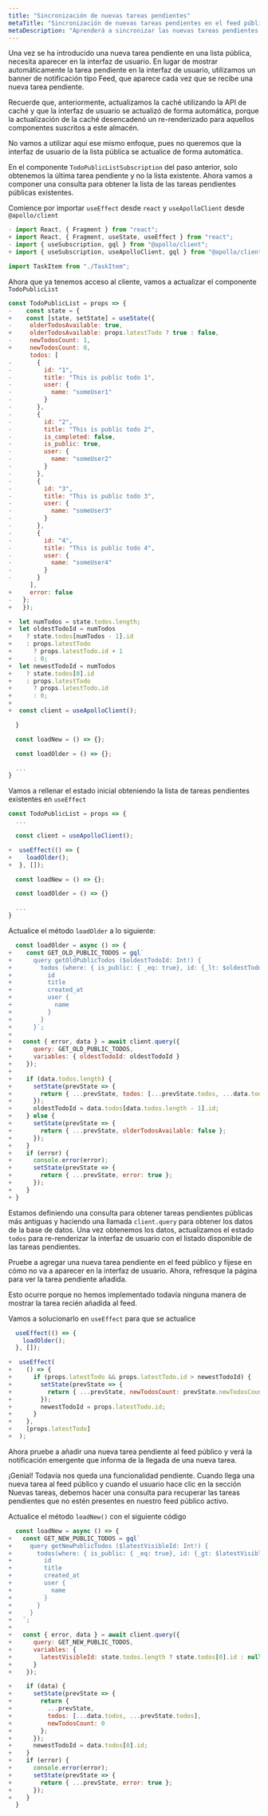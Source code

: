 ```yaml
---
title: "Sincronización de nuevas tareas pendientes"
metaTitle: "Sincronización de nuevas tareas pendientes en el feed público | Tutorial de hooks Apollo con React en GraphQL"
metaDescription: "Aprenderá a sincronizar las nuevas tareas pendientes agregadas por otras personas en el feed público, obteniendo datos nuevos y antiguos mediante consultas de GraphQL"
---
```


Una vez se ha introducido una nueva tarea pendiente en una lista pública, necesita aparecer en la interfaz de usuario. En lugar de mostrar automáticamente la tarea pendiente en la interfaz de usuario, utilizamos un banner de notificación tipo Feed, que aparece cada vez que se recibe una nueva tarea pendiente.

Recuerde que, anteriormente, actualizamos la caché utilizando la API de caché y que la interfaz de usuario se actualizó de forma automática, porque la actualización de la caché desencadenó un re-renderizado para aquellos componentes suscritos a este almacén.

No vamos a utilizar aquí ese mismo enfoque, pues no queremos que la interfaz de usuario de la lista pública se actualice de forma automática.

En el componente `TodoPublicListSubscription` del paso anterior, solo obtenemos la última tarea pendiente y no la lista existente. Ahora vamos a componer una consulta para obtener la lista de las tareas pendientes públicas existentes.

Comience por importar `useEffect` desde `react` y `useApolloClient` desde `@apollo/client`

```javascript
- import React, { Fragment } from "react";
+ import React, { Fragment, useState, useEffect } from "react";
- import { useSubscription, gql } from "@apollo/client";
+ import { useSubscription, useApolloClient, gql } from "@apollo/client";

import TaskItem from "./TaskItem";
```

Ahora que ya tenemos acceso al cliente, vamos a actualizar el componente `TodoPublicList`

```javascript
const TodoPublicList = props => {
-    const state = {
+    const [state, setState] = useState({
-     olderTodosAvailable: true,
+     olderTodosAvailable: props.latestTodo ? true : false,
-     newTodosCount: 1,
+     newTodosCount: 0,
      todos: [
-       {
-         id: "1",
-         title: "This is public todo 1",
-         user: {
-           name: "someUser1"
-         }
-       },
-       {
-         id: "2",
-         title: "This is public todo 2",
-         is_completed: false,
-         is_public: true,
-         user: {
-           name: "someUser2"
-         }
-       },
-       {
-         id: "3",
-         title: "This is public todo 3",
-         user: {
-           name: "someUser3"
-         }
-       },
-       {
-         id: "4",
-         title: "This is public todo 4",
-         user: {
-           name: "someUser4"
-         }
-       }
      ],
+     error: false
-   };
+   });

+  let numTodos = state.todos.length;
+  let oldestTodoId = numTodos
+    ? state.todos[numTodos - 1].id
+    : props.latestTodo
+      ? props.latestTodo.id + 1
+      : 0;
+  let newestTodoId = numTodos
+    ? state.todos[0].id
+    : props.latestTodo
+      ? props.latestTodo.id
+      : 0;
+
+  const client = useApolloClient();

  }

  const loadNew = () => {};

  const loadOlder = () => {};

  ...
}
```

Vamos a rellenar el estado inicial obteniendo la lista de tareas pendientes existentes en `useEffect`

```javascript
const TodoPublicList = props => {
  ...

  const client = useApolloClient();

+  useEffect(() => {
+    loadOlder();
+  }, []);

  const loadNew = () => {};

  const loadOlder = () => {}

  ...
}
```

Actualice el método `loadOlder` a lo siguiente:

```javascript
  const loadOlder = async () => {
+    const GET_OLD_PUBLIC_TODOS = gql`
+      query getOldPublicTodos ($oldestTodoId: Int!) {
+        todos (where: { is_public: { _eq: true}, id: {_lt: $oldestTodoId}}, limit: 7, order_by: { created_at: desc }) {
+          id
+          title
+          created_at
+          user {
+            name
+          }
+        }
+      }`;
+
+   const { error, data } = await client.query({
+      query: GET_OLD_PUBLIC_TODOS,
+      variables: { oldestTodoId: oldestTodoId }
+    });
+
+    if (data.todos.length) {
+      setState(prevState => {
+        return { ...prevState, todos: [...prevState.todos, ...data.todos] };
+      });
+      oldestTodoId = data.todos[data.todos.length - 1].id;
+    } else {
+      setState(prevState => {
+        return { ...prevState, olderTodosAvailable: false };
+      });
+    }
+    if (error) {
+      console.error(error);
+      setState(prevState => {
+        return { ...prevState, error: true };
+      });
+    }
+ }
```

Estamos definiendo una consulta para obtener tareas pendientes públicas más antiguas y haciendo una llamada `client.query` para obtener los datos de la base de datos. Una vez obtenemos los datos, actualizamos el estado `todos` para re-renderizar la interfaz de usuario con el listado disponible de las tareas pendientes.

Pruebe a agregar una nueva tarea pendiente en el feed público y fíjese en cómo no va a aparecer en la interfaz de usuario. Ahora, refresque la página para ver la tarea pendiente añadida.

Esto ocurre porque no hemos implementado todavía ninguna manera de mostrar la tarea recién añadida al feed.

Vamos a solucionarlo en `useEffect` para que se actualice

```javascript
  useEffect(() => {
    loadOlder();
  }, []);

+  useEffect(
+    () => {
+      if (props.latestTodo && props.latestTodo.id > newestTodoId) {
+        setState(prevState => {
+          return { ...prevState, newTodosCount: prevState.newTodosCount + 1 };
+        });
+        newestTodoId = props.latestTodo.id;
+      }
+    },
+    [props.latestTodo]
+  );
```

Ahora pruebe a añadir una nueva tarea pendiente al feed público y verá la notificación emergente que informa de la llegada de una nueva tarea.

¡Genial! Todavía nos queda una funcionalidad pendiente. Cuando llega una nueva tarea al feed público y cuando el usuario hace clic en la sección Nuevas tareas, debemos hacer una consulta para recuperar las tareas pendientes que no estén presentes en nuestro feed público activo.

Actualice el método `loadNew()` con el siguiente código

```javascript
  const loadNew = async () => {
+   const GET_NEW_PUBLIC_TODOS = gql`
+     query getNewPublicTodos ($latestVisibleId: Int!) {
+       todos(where: { is_public: { _eq: true}, id: {_gt: $latestVisibleId}}, order_by: { created_at: desc }) {
+         id
+         title
+         created_at
+         user {
+           name
+         }
+       }
+     }
+   `;
+
+   const { error, data } = await client.query({
+      query: GET_NEW_PUBLIC_TODOS,
+      variables: {
+        latestVisibleId: state.todos.length ? state.todos[0].id : null
+      }
+    });

+    if (data) {
+      setState(prevState => {
+        return {
+          ...prevState,
+          todos: [...data.todos, ...prevState.todos],
+          newTodosCount: 0
+        };
+      });
+      newestTodoId = data.todos[0].id;
+    }
+    if (error) {
+      console.error(error);
+      setState(prevState => {
+        return { ...prevState, error: true };
+      });
+    }
  }
```
